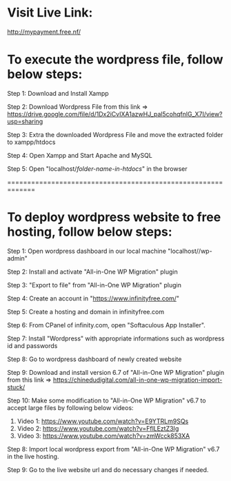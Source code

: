 # Visit Live Link:
http://mypayment.free.nf/

# To execute the wordpress file, follow below steps:

Step 1: Download and Install Xampp

Step 2: Download Wordpress File from this link => https://drive.google.com/file/d/1Dx2iCvIXA1azwHJ_pal5cohqfnlG_X7I/view?usp=sharing

Step 3: Extra the downloaded Wordpress File and move the extracted folder to xampp/htdocs

Step 4: Open Xampp and Start Apache and MySQL

Step 5: Open "localhost/_folder-name-in-htdocs_" in the browser

=============================================================

# To deploy wordpress website to free hosting, follow below steps:

Step 1: Open wordpress dashboard in our local machine "localhost/<website-name>/wp-admin"

Step 2: Install and activate "All-in-One WP Migration" plugin

Step 3: "Export to file" from "All-in-One WP Migration" plugin

Step 4: Create an account in "https://www.infinityfree.com/"

Step 5: Create a hosting and domain in infinityfree.com

Step 6: From CPanel of infinity.com, open "Softaculous App Installer".

Step 7: Install "Wordpress" with appropriate informations such as wordpress id and passwords

Step 8: Go to wordpress dashboard of newly created website

Step 9: Download and install version 6.7 of "All-in-One WP Migration" plugin from this link => https://chinedudigital.com/all-in-one-wp-migration-import-stuck/

Step 10: Make some modification to "All-in-One WP Migration" v6.7 to accept large files by following below videos:

1. Video 1: https://www.youtube.com/watch?v=E9YTRLm9SQs
2. Video 2: https://www.youtube.com/watch?v=FflLEztZ3Ig
3. Video 3: https://www.youtube.com/watch?v=zmWcck853XA

Step 8: Import local wordpress export from "All-in-One WP Migration" v6.7 in the live hosting.

Step 9: Go to the live website url and do necessary changes if needed.
